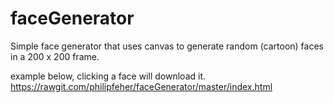 # faceGenerator
Simple face generator that uses canvas to generate random (cartoon) faces in a 200 x 200 frame.



example below, clicking a face will download it.
https://rawgit.com/philipfeher/faceGenerator/master/index.html

